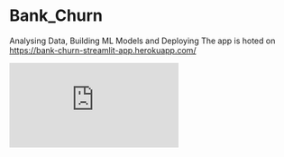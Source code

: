 # Bank_Churn
Analysing Data, Building ML Models and Deploying
The app is hoted on https://bank-churn-streamlit-app.herokuapp.com/


![](https://github.com/imAravindR/imAravindR.github.io/blob/master/images/perceptron/pie_chart.html?raw=true)

